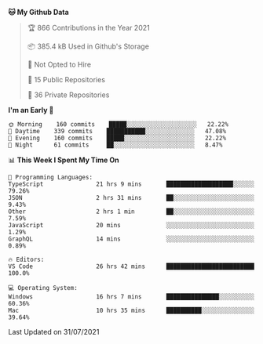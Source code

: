 <!--START_SECTION:waka-->
**🐱 My Github Data** 

> 🏆 866 Contributions in the Year 2021
 > 
> 📦 385.4 kB Used in Github's Storage 
 > 
> 🚫 Not Opted to Hire
 > 
> 📜 15 Public Repositories 
 > 
> 🔑 36 Private Repositories  
 > 
**I'm an Early 🐤** 

```text
🌞 Morning    160 commits    █████░░░░░░░░░░░░░░░░░░░░   22.22% 
🌆 Daytime    339 commits    ███████████░░░░░░░░░░░░░░   47.08% 
🌃 Evening    160 commits    █████░░░░░░░░░░░░░░░░░░░░   22.22% 
🌙 Night      61 commits     ██░░░░░░░░░░░░░░░░░░░░░░░   8.47%

```


📊 **This Week I Spent My Time On** 

```text
💬 Programming Languages: 
TypeScript               21 hrs 9 mins       ███████████████████░░░░░░   79.26% 
JSON                     2 hrs 31 mins       ██░░░░░░░░░░░░░░░░░░░░░░░   9.43% 
Other                    2 hrs 1 min         ██░░░░░░░░░░░░░░░░░░░░░░░   7.59% 
JavaScript               20 mins             ░░░░░░░░░░░░░░░░░░░░░░░░░   1.29% 
GraphQL                  14 mins             ░░░░░░░░░░░░░░░░░░░░░░░░░   0.89%

🔥 Editors: 
VS Code                  26 hrs 42 mins      █████████████████████████   100.0%

💻 Operating System: 
Windows                  16 hrs 7 mins       ███████████████░░░░░░░░░░   60.36% 
Mac                      10 hrs 35 mins      ██████████░░░░░░░░░░░░░░░   39.64%

```


 Last Updated on 31/07/2021
<!--END_SECTION:waka-->

